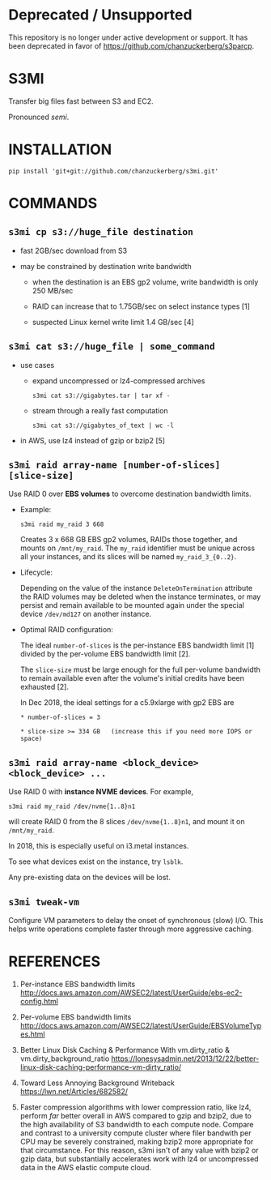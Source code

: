 # Deprecated / Unsupported

This repository is no longer under active development or support. It has been deprecated in favor of https://github.com/chanzuckerberg/s3parcp.

# S3MI

Transfer big files fast between S3 and EC2.

Pronounced *semi*.


# INSTALLATION

`pip install 'git+git://github.com/chanzuckerberg/s3mi.git'`


# COMMANDS


## `s3mi cp s3://huge_file destination`

  - fast 2GB/sec download from S3

  - may be constrained by destination write bandwidth

    * when the destination is an EBS gp2 volume,
      write bandwidth is only 250 MB/sec

    * RAID can increase that to 1.75GB/sec
      on select instance types [1]

    * suspected Linux kernel write limit 1.4 GB/sec [4]


## `s3mi cat s3://huge_file | some_command`

  - use cases

    * expand uncompressed or lz4-compressed archives

        `s3mi cat s3://gigabytes.tar | tar xf -`

    * stream through a really fast computation

        `s3mi cat s3://gigabytes_of_text | wc -l`

  - in AWS, use lz4 instead of gzip or bzip2 [5]
  
## `s3mi raid array-name [number-of-slices] [slice-size]`

  Use RAID 0 over **EBS volumes** to overcome destination bandwidth limits.

  * Example:

      `s3mi raid my_raid 3 668`

    Creates 3 x 668 GB EBS gp2 volumes, RAIDs those together,
    and mounts on `/mnt/my_raid`.  The `my_raid` identifier
    must be unique across all your instances, and its
    slices will be named `my_raid_3_{0..2}`.

  * Lifecycle:

    Depending on the value of the instance `DeleteOnTermination` attribute
    the RAID volumes may be deleted when the instance terminates, or may
    persist and remain available to be mounted again under the special
    device `/dev/md127` on another instance.

  * Optimal RAID configuration:

    The ideal `number-of-slices` is the per-instance EBS bandwidth limit [1]
    divided by the per-volume EBS bandwidth limit [2].

    The `slice-size` must be large enough for the full per-volume
    bandwidth to remain available even after the volume's
    initial credits have been exhausted [2].

    In Dec 2018, the ideal settings for a c5.9xlarge with gp2 EBS are

        * number-of-slices = 3

        * slice-size >= 334 GB   (increase this if you need more IOPS or space)


## `s3mi raid array-name <block_device> <block_device> ...`

  Use RAID 0 with **instance NVME devices**.  For example,

  `s3mi raid my_raid /dev/nvme{1..8}n1`

  will create RAID 0 from the 8 slices `/dev/nvme{1..8}n1`,
  and mount it on `/mnt/my_raid`.

  In 2018, this is especially useful on i3.metal instances.

  To see what devices exist on the instance, try `lsblk`.

  Any pre-existing data on the devices will be lost.


## `s3mi tweak-vm`

  Configure VM parameters to delay the onset of synchronous (slow) I/O.
  This helps write operations complete faster through more aggressive
  caching.


# REFERENCES

  1. Per-instance EBS bandwidth limits
  http://docs.aws.amazon.com/AWSEC2/latest/UserGuide/ebs-ec2-config.html

  2. Per-volume EBS bandwidth limits
  http://docs.aws.amazon.com/AWSEC2/latest/UserGuide/EBSVolumeTypes.html

  3. Better Linux Disk Caching & Performance With vm.dirty_ratio & vm.dirty_background_ratio
  https://lonesysadmin.net/2013/12/22/better-linux-disk-caching-performance-vm-dirty_ratio/

  4. Toward Less Annoying Background Writeback
  https://lwn.net/Articles/682582/
  
  5. Faster compression algorithms with lower compression ratio, like lz4, perform *far* better overall in AWS compared to gzip and bzip2, due to the high availability of S3 bandwidth to each compute node.  Compare and contrast to a university compute cluster where filer bandwith per CPU may be severely constrained, making bzip2 more appropriate for that circumstance.  For this reason, s3mi isn't of any value with bzip2 or gzip data, but substantially accelerates work with lz4 or uncompressed data in the AWS elastic compute cloud.
